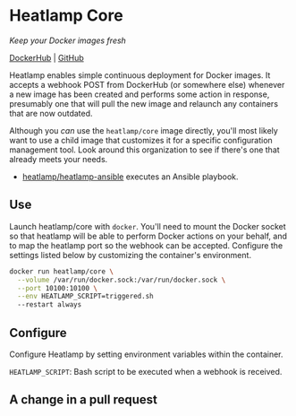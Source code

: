 # Heatlamp Core

*Keep your Docker images fresh*

[DockerHub](https://registry.hub.docker.com/u/heatlamp/core/) | [GitHub](https://github.com/heatlamp/heatlamp-core)

Heatlamp enables simple continuous deployment for Docker images. It accepts a webhook POST from DockerHub (or somewhere else) whenever a new image has been created and performs some action in response, presumably one that will pull the new image and relaunch any containers that are now outdated.

Although you *can* use the `heatlamp/core` image directly, you'll most likely want to use a child image that customizes it for a specific configuration management tool. Look around this organization to see if there's one that already meets your needs.

 * [heatlamp/heatlamp-ansible](https://github.com/heatlamp/heatlamp-ansible) executes an Ansible playbook.

## Use

Launch heatlamp/core with `docker`. You'll need to mount the Docker socket so that heatlamp will be able to perform Docker actions on your behalf, and to map the heatlamp port so the webhook can be accepted. Configure the settings listed below by customizing the container's environment.

```bash
docker run heatlamp/core \
  --volume /var/run/docker.sock:/var/run/docker.sock \
  --port 10100:10100 \
  --env HEATLAMP_SCRIPT=triggered.sh
  --restart always
```

## Configure

Configure Heatlamp by setting environment variables within the container.

`HEATLAMP_SCRIPT`: Bash script to be executed when a webhook is received.

## A change in a pull request
